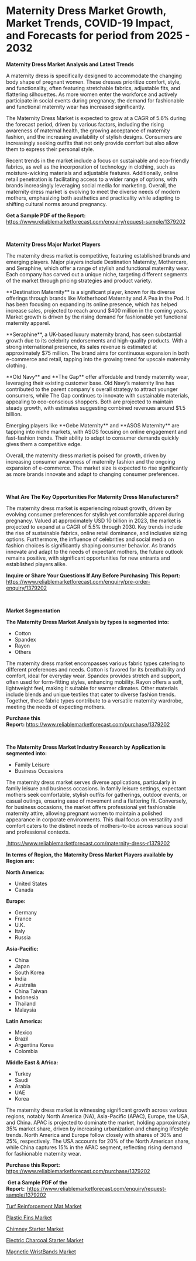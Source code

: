 <p><h1>Maternity Dress Market Growth, Market Trends, COVID-19 Impact, and Forecasts for period from 2025 - 2032</h1></p><p><strong>Maternity Dress Market Analysis and Latest Trends</strong></p>
<p><p>A maternity dress is specifically designed to accommodate the changing body shape of pregnant women. These dresses prioritize comfort, style, and functionality, often featuring stretchable fabrics, adjustable fits, and flattering silhouettes. As more women enter the workforce and actively participate in social events during pregnancy, the demand for fashionable and functional maternity wear has increased significantly.</p><p>The Maternity Dress Market is expected to grow at a CAGR of 5.6% during the forecast period, driven by various factors, including the rising awareness of maternal health, the growing acceptance of maternity fashion, and the increasing availability of stylish designs. Consumers are increasingly seeking outfits that not only provide comfort but also allow them to express their personal style. </p><p>Recent trends in the market include a focus on sustainable and eco-friendly fabrics, as well as the incorporation of technology in clothing, such as moisture-wicking materials and adjustable features. Additionally, online retail penetration is facilitating access to a wider range of options, with brands increasingly leveraging social media for marketing. Overall, the maternity dress market is evolving to meet the diverse needs of modern mothers, emphasizing both aesthetics and practicality while adapting to shifting cultural norms around pregnancy.</p></p>
<p><strong>Get a Sample PDF of the Report:&nbsp;</strong> <a href="https://www.reliablemarketforecast.com/enquiry/request-sample/1379202?utm_campaign=1832&utm_medium=2&utm_source=Github&utm_content=ia&utm_term=04042025&utm_id=maternity-dress">https://www.reliablemarketforecast.com/enquiry/request-sample/1379202</a></p>
<p>&nbsp;</p>
<p><strong>Maternity Dress Major Market Players</strong></p>
<p><p>The maternity dress market is competitive, featuring established brands and emerging players. Major players include Destination Maternity, Mothercare, and Seraphine, which offer a range of stylish and functional maternity wear. Each company has carved out a unique niche, targeting different segments of the market through pricing strategies and product variety.</p><p>**Destination Maternity** is a significant player, known for its diverse offerings through brands like Motherhood Maternity and A Pea in the Pod. It has been focusing on expanding its online presence, which has helped increase sales, projected to reach around $400 million in the coming years. Market growth is driven by the rising demand for fashionable yet functional maternity apparel.</p><p>**Seraphine**, a UK-based luxury maternity brand, has seen substantial growth due to its celebrity endorsements and high-quality products. With a strong international presence, its sales revenue is estimated at approximately $75 million. The brand aims for continuous expansion in both e-commerce and retail, tapping into the growing trend for upscale maternity clothing.</p><p>**Old Navy** and **The Gap** offer affordable and trendy maternity wear, leveraging their existing customer base. Old Navy’s maternity line has contributed to the parent company's overall strategy to attract younger consumers, while The Gap continues to innovate with sustainable materials, appealing to eco-conscious shoppers. Both are projected to maintain steady growth, with estimates suggesting combined revenues around $1.5 billion.</p><p>Emerging players like **Gebe Maternity** and **ASOS Maternity** are tapping into niche markets, with ASOS focusing on online engagement and fast-fashion trends. Their ability to adapt to consumer demands quickly gives them a competitive edge.</p><p>Overall, the maternity dress market is poised for growth, driven by increasing consumer awareness of maternity fashion and the ongoing expansion of e-commerce. The market size is expected to rise significantly as more brands innovate and adapt to changing consumer preferences.</p></p>
<p>&nbsp;</p>
<p><strong>What Are The Key Opportunities For Maternity Dress Manufacturers?</strong></p>
<p><p>The maternity dress market is experiencing robust growth, driven by evolving consumer preferences for stylish yet comfortable apparel during pregnancy. Valued at approximately USD 10 billion in 2023, the market is projected to expand at a CAGR of 5.5% through 2030. Key trends include the rise of sustainable fabrics, online retail dominance, and inclusive sizing options. Furthermore, the influence of celebrities and social media on fashion choices is significantly shaping consumer behavior. As brands innovate and adapt to the needs of expectant mothers, the future outlook remains positive, with significant opportunities for new entrants and established players alike.</p></p>
<p><strong>Inquire or Share Your Questions If Any Before Purchasing This Report:</strong> <a href="https://www.reliablemarketforecast.com/enquiry/pre-order-enquiry/1379202?utm_campaign=1832&utm_medium=2&utm_source=Github&utm_content=ia&utm_term=04042025&utm_id=maternity-dress">https://www.reliablemarketforecast.com/enquiry/pre-order-enquiry/1379202</a></p>
<p>&nbsp;</p>
<p><strong>Market Segmentation</strong></p>
<p><strong>The Maternity Dress Market Analysis by types is segmented into:</strong></p>
<p><ul><li>Cotton</li><li>Spandex</li><li>Rayon</li><li>Others</li></ul></p>
<p><p>The maternity dress market encompasses various fabric types catering to different preferences and needs. Cotton is favored for its breathability and comfort, ideal for everyday wear. Spandex provides stretch and support, often used for form-fitting styles, enhancing mobility. Rayon offers a soft, lightweight feel, making it suitable for warmer climates. Other materials include blends and unique textiles that cater to diverse fashion trends. Together, these fabric types contribute to a versatile maternity wardrobe, meeting the needs of expecting mothers.</p></p>
<p><strong>Purchase this Report:&nbsp;</strong><a href="https://www.reliablemarketforecast.com/purchase/1379202?utm_campaign=1832&utm_medium=2&utm_source=Github&utm_content=ia&utm_term=04042025&utm_id=maternity-dress">https://www.reliablemarketforecast.com/purchase/1379202</a></p>
<p>&nbsp;</p>
<p><strong>The Maternity Dress Market Industry Research by Application is segmented into:</strong></p>
<p><ul><li>Family Leisure</li><li>Business Occasions</li></ul></p>
<p><p>The maternity dress market serves diverse applications, particularly in family leisure and business occasions. In family leisure settings, expectant mothers seek comfortable, stylish outfits for gatherings, outdoor events, or casual outings, ensuring ease of movement and a flattering fit. Conversely, for business occasions, the market offers professional yet fashionable maternity attire, allowing pregnant women to maintain a polished appearance in corporate environments. This dual focus on versatility and comfort caters to the distinct needs of mothers-to-be across various social and professional contexts.</p></p>
<p><a href="https://www.reliablemarketforecast.com/maternity-dress-r1379202?utm_campaign=1832&utm_medium=2&utm_source=Github&utm_content=ia&utm_term=04042025&utm_id=maternity-dress">&nbsp;https://www.reliablemarketforecast.com/maternity-dress-r1379202</a></p>
<p><strong>In terms of Region, the Maternity Dress Market Players available by Region are:</strong></p>
<p>
    <p> <strong> North America: </strong>
        <ul>
            <li>United States</li>
            <li>Canada</li>
        </ul>
        </p> 
    <p> <strong> Europe: </strong>
        <ul>
            <li>Germany</li>
            <li>France</li>
            <li>U.K.</li>
            <li>Italy</li>
            <li>Russia</li>
        </ul>
        </p> 
    <p> <strong> Asia-Pacific: </strong>
        <ul>
            <li>China</li>
            <li>Japan</li>
            <li>South Korea</li>
            <li>India</li>
            <li>Australia</li>
            <li>China Taiwan</li>
            <li>Indonesia</li>
            <li>Thailand</li>
            <li>Malaysia</li>
        </ul>
        </p> 
    <p> <strong> Latin America: </strong>
        <ul>
            <li>Mexico</li>
            <li>Brazil</li>
            <li>Argentina Korea</li>
            <li>Colombia</li>
        </ul>
        </p> 
    <p> <strong> Middle East & Africa: </strong>
        <ul>
            <li>Turkey</li>
            <li>Saudi</li>
            <li>Arabia</li>
            <li>UAE</li>
            <li>Korea</li>
        </ul>
    </p>
    </p>
<p><p>The maternity dress market is witnessing significant growth across various regions, notably North America (NA), Asia-Pacific (APAC), Europe, the USA, and China. APAC is projected to dominate the market, holding approximately 35% market share, driven by increasing urbanization and changing lifestyle trends. North America and Europe follow closely with shares of 30% and 25%, respectively. The USA accounts for 20% of the North American share, while China captures 15% in the APAC segment, reflecting rising demand for fashionable maternity wear.</p></p>
<p><strong>Purchase this Report: </strong><a href="https://www.reliablemarketforecast.com/purchase/1379202?utm_campaign=1832&utm_medium=2&utm_source=Github&utm_content=ia&utm_term=04042025&utm_id=maternity-dress">https://www.reliablemarketforecast.com/purchase/1379202</a></p>
<p>&nbsp;<strong>Get a Sample PDF of the Report:&nbsp;&nbsp;</strong><a href="https://www.reliablemarketforecast.com/enquiry/request-sample/1379202?utm_campaign=1832&utm_medium=2&utm_source=Github&utm_content=ia&utm_term=04042025&utm_id=maternity-dress">https://www.reliablemarketforecast.com/enquiry/request-sample/1379202</a></p>
<p><strong></strong></p>
<p><p><a href="https://github.com/muskoaizahfi/Market-Research-Report-List-1/blob/main/turf-reinforcement-mat-market.md?utm_campaign=1832&utm_medium=2&utm_source=Github&utm_content=ia&utm_term=04042025&utm_id=maternity-dress">Turf Reinforcement Mat Market</a></p><p><a href="https://github.com/thapabylers2/Market-Research-Report-List-1/blob/main/plastic-fins-market.md?utm_campaign=1832&utm_medium=2&utm_source=Github&utm_content=ia&utm_term=04042025&utm_id=maternity-dress">Plastic Fins Market</a></p><p><a href="https://github.com/kluviabolofo/Market-Research-Report-List-1/blob/main/chimney-starter-market.md?utm_campaign=1832&utm_medium=2&utm_source=Github&utm_content=ia&utm_term=04042025&utm_id=maternity-dress">Chimney Starter Market</a></p><p><a href="https://github.com/spehnluenaru/Market-Research-Report-List-1/blob/main/electric-charcoal-starter-market.md?utm_campaign=1832&utm_medium=2&utm_source=Github&utm_content=ia&utm_term=04042025&utm_id=maternity-dress">Electric Charcoal Starter Market</a></p><p><a href="https://github.com/ryantindyaiz/Market-Research-Report-List-1/blob/main/magnetic-wristbands-market.md?utm_campaign=1832&utm_medium=2&utm_source=Github&utm_content=ia&utm_term=04042025&utm_id=maternity-dress">Magnetic WristBands Market</a></p></p>